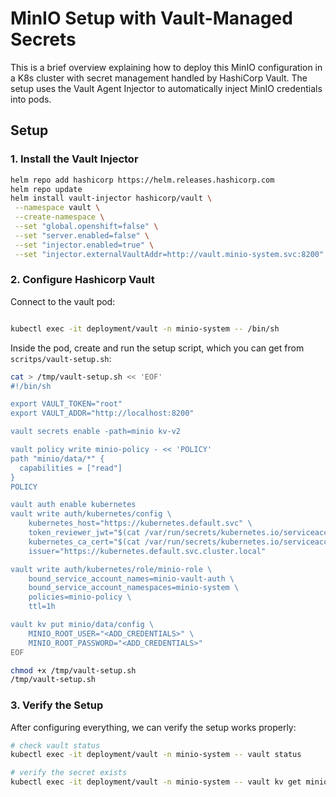 # MinIO Setup with Vault-Managed Secrets

This is a brief overview explaining how to deploy this MinIO configuration in a K8s cluster with secret management handled by HashiCorp Vault. The setup uses the Vault Agent Injector to automatically inject MinIO credentials into pods.

## Setup

### 1. Install the Vault Injector

```bash
helm repo add hashicorp https://helm.releases.hashicorp.com
helm repo update
helm install vault-injector hashicorp/vault \
 --namespace vault \
 --create-namespace \
 --set "global.openshift=false" \
 --set "server.enabled=false" \
 --set "injector.enabled=true" \
 --set "injector.externalVaultAddr=http://vault.minio-system.svc:8200"

```

### 2. Configure Hashicorp Vault

Connect to the vault pod:

```bash

kubectl exec -it deployment/vault -n minio-system -- /bin/sh
```

Inside the pod, create and run the setup script, which you can get from `scritps/vault-setup.sh`:

```bash
cat > /tmp/vault-setup.sh << 'EOF'
#!/bin/sh

export VAULT_TOKEN="root"
export VAULT_ADDR="http://localhost:8200"

vault secrets enable -path=minio kv-v2

vault policy write minio-policy - << 'POLICY'
path "minio/data/*" {
  capabilities = ["read"]
}
POLICY

vault auth enable kubernetes
vault write auth/kubernetes/config \
    kubernetes_host="https://kubernetes.default.svc" \
    token_reviewer_jwt="$(cat /var/run/secrets/kubernetes.io/serviceaccount/token)" \
    kubernetes_ca_cert="$(cat /var/run/secrets/kubernetes.io/serviceaccount/ca.crt)" \
    issuer="https://kubernetes.default.svc.cluster.local"

vault write auth/kubernetes/role/minio-role \
    bound_service_account_names=minio-vault-auth \
    bound_service_account_namespaces=minio-system \
    policies=minio-policy \
    ttl=1h

vault kv put minio/data/config \
    MINIO_ROOT_USER="<ADD_CREDENTIALS>" \
    MINIO_ROOT_PASSWORD="<ADD_CREDENTIALS>"
EOF

chmod +x /tmp/vault-setup.sh
/tmp/vault-setup.sh
```

### 3. Verify the Setup

After configuring everything, we can verify the setup works properly:

```bash
# check vault status
kubectl exec -it deployment/vault -n minio-system -- vault status

# verify the secret exists
kubectl exec -it deployment/vault -n minio-system -- vault kv get minio/data/config
```
